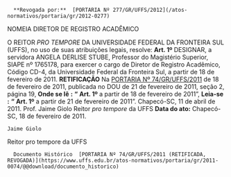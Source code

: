      **Revogada por:**  [PORTARIA Nº 277/GR/UFFS/2012](/atos-normativos/portaria/gr/2012-0277) 

   NOMEIA DIRETOR DE REGISTRO ACADÊMICO  

 O REITOR *PRO TEMPORE*  DA UNIVERSIDADE FEDERAL DA FRONTEIRA SUL (UFFS), no uso de suas atribuições legais, resolve:   **Art. 1º**  DESIGNAR, a servidora ANGELA DERLISE STUBE, Professor do Magistério Superior, SIAPE nº 1765178, para exercer o cargo de Diretor de Registro Acadêmico, Código CD-4, da Universidade Federal da Fronteira Sul, a partir de 18 de fevereiro de 2011.   **RETIFICAÇÃO**   Na [PORTARIA Nº 74/GR/UFFS/2011](https://www.uffs.edu.br/atos-normativos/portaria/gr/2011-0074) de 18 de fevereiro de 2011, publicada no DOU de 21 de fevereiro de 2011, seção 2, página 19,   **Onde se lê** **:** **“** **Art. 1º**  a partir de 18 de fevereiro de 2011”,   **Leia-se** **:** **“** **Art. 1º**  a partir de 21 de fevereiro de 2011”.   Chapecó-SC, 11 de abril de 2011.   Prof. Jaime Giolo Reitor *pro tempore*  da UFFS    **Data do ato:** Chapecó-SC, 18 de fevereiro de 2011.   
 

    Jaime Giolo    
 Reitor pro tempore da UFFS 

      Documento Histórico  [PORTARIA Nº 74/GR/UFFS/2011 (RETIFICADA, REVOGADA)](https://www.uffs.edu.br/atos-normativos/portaria/gr/2011-0074/@@download/documento_historico)     
      